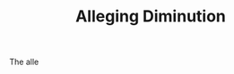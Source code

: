 ---
title: Alleging Diminution
letter: A
permalink: "/definitions/alleging-diminution.html"
body: The alle
published_at: '2018-07-07'
layout: post
---